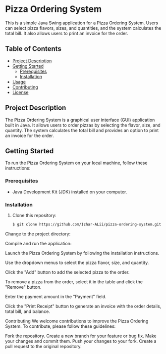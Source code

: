 # Pizza Ordering System

This is a simple Java Swing application for a Pizza Ordering System. Users can select pizza flavors, sizes, and quantities, and the system calculates the total bill. It also allows users to print an invoice for the order.

## Table of Contents

- [Project Description](#project-description)
- [Getting Started](#getting-started)
  - [Prerequisites](#prerequisites)
  - [Installation](#installation)
- [Usage](#usage)
- [Contributing](#contributing)
- [License](#license)

## Project Description

The Pizza Ordering System is a graphical user interface (GUI) application built in Java. It allows users to order pizzas by selecting the flavor, size, and quantity. The system calculates the total bill and provides an option to print an invoice for the order.

## Getting Started

To run the Pizza Ordering System on your local machine, follow these instructions:

### Prerequisites

- Java Development Kit (JDK) installed on your computer.

### Installation

1. Clone this repository:

   ```bash
   $ git clone https://github.com/Izhar-ALii/pizza-ordering-system.git
Change to the project directory:

Compile and run the application:

Launch the Pizza Ordering System by following the installation instructions.

Use the dropdown menus to select the pizza flavor, size, and quantity.

Click the "Add" button to add the selected pizza to the order.

To remove a pizza from the order, select it in the table and click the "Remove" button.

Enter the payment amount in the "Payment" field.

Click the "Print Receipt" button to generate an invoice with the order details, total bill, and balance.

Contributing
We welcome contributions to improve the Pizza Ordering System. To contribute, please follow these guidelines:

Fork the repository.
Create a new branch for your feature or bug fix.
Make your changes and commit them.
Push your changes to your fork.
Create a pull request to the original repository.
